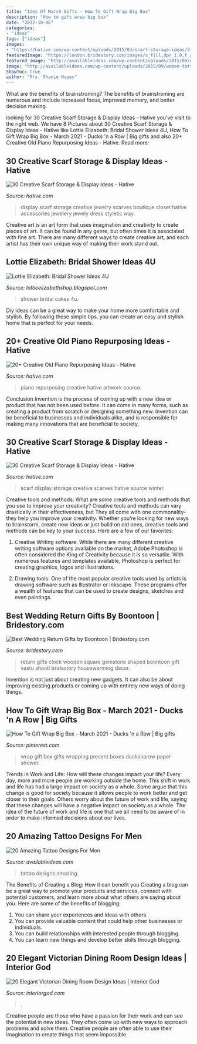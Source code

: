 ```yaml
---
title: "Ides Of March Gifts - How To Gift Wrap Big Box"
description: "How to gift wrap big box"
date: "2022-10-06"
categories:
- "ideas"
tags: ["ideas"]
images:
- "https://hative.com/wp-content/uploads/2015/03/scarf-storage-ideas/2-creative-scarf-storage-and-display-ideas.jpg"
featuredImage: "https://london.bridestory.com/images/c_fill,dpr_1.0,f_auto,fl_progressive,pg_1,q_80,w_680/v1/assets/square-shaped-gemstone-wooden-clock-bh-0361-Hyj4SyKwE/boontoon_best-wedding-return-gifts_10.jpg"
featured_image: "http://availableideas.com/wp-content/uploads/2015/09/women-tattoo-ideas-for-men1.jpg"
image: "http://availableideas.com/wp-content/uploads/2015/09/women-tattoo-ideas-for-men1.jpg"
ShowToc: true
author: "Mrs. Shanie Hayes"
---
```



What are the benefits of brainstroming?
The benefits of brainstroming are numerous and include increased focus, improved memory, and better decision making.

	

		
looking for 30 Creative Scarf Storage &amp; Display Ideas - Hative you've visit to the right web. We have 8 Pictures about 30 Creative Scarf Storage &amp; Display Ideas - Hative like Lottie Elizabeth: Bridal Shower Ideas 4U, How To Gift Wrap Big Box - March 2021 - Ducks &#039;n a Row | Big gifts and also 20+ Creative Old Piano Repurposing Ideas - Hative. Read more:
		
    
## 30 Creative Scarf Storage &amp; Display Ideas - Hative

<img loading=lazy src="https://hative.com/wp-content/uploads/2015/03/scarf-storage-ideas/29-creative-scarf-storage-and-display-ideas.jpg" onerror="this.onerror=null;this.src='https://tse2.mm.bing.net/th?id=OIP.9T2XyBj6h6HcDNLCGOAUZAHaMY&amp;pid=15.1';" alt="30 Creative Scarf Storage &amp; Display Ideas - Hative">

_Source: hative.com_

>display scarf storage creative jewelry scarves boutique closet hative accessories jewelery jewely dress styletic way. 

	

Creative art is an art form that uses imagination and creativity to create pieces of art. It can be found in any genre, but often times it is associated with fine art. There are many different ways to create creative art, and each artist has their own unique way of making their work stand out.

    
## Lottie Elizabeth: Bridal Shower Ideas 4U

<img loading=lazy src="https://2.bp.blogspot.com/-cBkLoZOCgko/WsPIw7C1bGI/AAAAAAAAApQ/MGgHlqozT8QuoV_n-gsH_Ldm7bDYvFLbwCLcBGAs/s1600/il_fullxfull.903205608_es9e.jpg" onerror="this.onerror=null;this.src='https://tse3.mm.bing.net/th?id=OIP.WugI6Cfj3l7-zvrUxaSsfwHaLH&amp;pid=15.1';" alt="Lottie Elizabeth: Bridal Shower Ideas 4U">

_Source: lottieelizabethshop.blogspot.com_

>shower bridal cakes 4u. 

	

Diy ideas can be a great way to make your home more comfortable and stylish. By following these simple tips, you can create an easy and stylish home that is perfect for your needs.

    
## 20+ Creative Old Piano Repurposing Ideas - Hative

<img loading=lazy src="https://hative.com/wp-content/uploads/2015/03/piano-repurposing-ideas/11-creative-old-piano-repurposing-ideas.jpg" onerror="this.onerror=null;this.src='https://tse3.mm.bing.net/th?id=OIP.mAqNnoQlo4OU2jQxl7SVZwHaJ4&amp;pid=15.1';" alt="20+ Creative Old Piano Repurposing Ideas - Hative">

_Source: hative.com_

>piano repurposing creative hative artwork source. 

	

Conclusion
Invention is the process of coming up with a new idea or product that has not been used before. It can come in many forms, such as creating a product from scratch or designing something new. Invention can be beneficial to businesses and individuals alike, and is responsible for making many innovations that are beneficial to society.

    
## 30 Creative Scarf Storage &amp; Display Ideas - Hative

<img loading=lazy src="https://hative.com/wp-content/uploads/2015/03/scarf-storage-ideas/2-creative-scarf-storage-and-display-ideas.jpg" onerror="this.onerror=null;this.src='https://tse4.mm.bing.net/th?id=OIP.yvz3tFxMJWkEKHAW3axWyQHaLF&amp;pid=15.1';" alt="30 Creative Scarf Storage &amp; Display Ideas - Hative">

_Source: hative.com_

>scarf display storage creative scarves hative source winter. 

	

Creative tools and methods: What are some creative tools and methods that you use to improve your creativity?
Creative tools and methods can vary drastically in their effectiveness, but They all come with one commonality- they help you improve your creativity. Whether you’re looking for new ways to brainstorm, create new ideas or just build on old ones, creative tools and methods can be key to your success. Here are a few of our favorites: 
1. Creative Writing software: While there are many different creative writing software options available on the market, Adobe Photoshop is often considered the King of Creativity because it is so versatile. With numerous features and templates available, Photoshop is perfect for creating graphics, logos and illustrations.

2. Drawing tools: One of the most popular creative tools used by artists is drawing software such as Illustrator or Inkscape. These programs offer a wealth of features that can be used to create designs, sketches and even paintings.

    
## Best Wedding Return Gifts By Boontoon | Bridestory.com

<img loading=lazy src="https://london.bridestory.com/images/c_fill,dpr_1.0,f_auto,fl_progressive,pg_1,q_80,w_680/v1/assets/square-shaped-gemstone-wooden-clock-bh-0361-Hyj4SyKwE/boontoon_best-wedding-return-gifts_10.jpg" onerror="this.onerror=null;this.src='https://tse3.mm.bing.net/th?id=OIP.Q4EcODCijmKsMcenrqxmEQHaHa&amp;pid=15.1';" alt="Best Wedding Return Gifts by Boontoon | Bridestory.com">

_Source: bridestory.com_

>return gifts clock wooden square gemstone shaped boontoon gift vastu shanti bridestory housewarming decor. 

	

Invention is not just about creating new gadgets. It can also be about improving existing products or coming up with entirely new ways of doing things.

    
## How To Gift Wrap Big Box - March 2021 - Ducks &#039;n A Row | Big Gifts

<img loading=lazy src="https://i.pinimg.com/736x/c5/8e/39/c58e39db95a0d5240058ff0fba5645f8--how-to-gift-wrap-rockers.jpg" onerror="this.onerror=null;this.src='https://tse4.mm.bing.net/th?id=OIP.cDeVts5LpoDb-6EVyZdXiAHaL_&amp;pid=15.1';" alt="How To Gift Wrap Big Box - March 2021 - Ducks &#039;n a Row | Big gifts">

_Source: pinterest.com_

>wrap gift box gifts wrapping present boxes ducksnarow paper shower. 

	

Trends in Work and Life: How will these changes impact your life?
Every day, more and more people are working outside the home. This shift in work and life has had a large impact on society as a whole. Some argue that this change is good for society because it allows people to work better and get closer to their goals. Others worry about the future of work and life, saying that these changes will have a negative impact on society as a whole. The idea of the future of work and life is one that we all need to be aware of in order to make informed decisions about our lives.

    
## 20 Amazing Tattoo Designs For Men

<img loading=lazy src="http://availableideas.com/wp-content/uploads/2015/09/women-tattoo-ideas-for-men1.jpg" onerror="this.onerror=null;this.src='https://tse2.mm.bing.net/th?id=OIP.9bsyq8egBmH7CEUFfDYxrgHaJ3&amp;pid=15.1';" alt="20 Amazing Tattoo Designs For Men">

_Source: availableideas.com_

>tattoo designs amazing. 

	

The Benefits of Creating a Blog: How it can benefit you
Creating a blog can be a great way to promote your products and services, connect with potential customers, and learn more about what others are saying about you. Here are some of the benefits of blogging:
1. You can share your experiences and ideas with others.
2. You can provide valuable content that could help other businesses or individuals.
3. You can build relationships with interested people through blogging.
4. You can learn new things and develop better skills through blogging.

    
## 20 Elegant Victorian Dining Room Design Ideas | Interior God

<img loading=lazy src="http://interiorgod.com/wp-content/uploads/2016/04/Elegant-Victorian-Style-Dining-Room-Designs-768x1025.jpeg" onerror="this.onerror=null;this.src='https://tse2.mm.bing.net/th?id=OIP.z9rDcuWUbercmM52OLr6bgHaJ4&amp;pid=15.1';" alt="20 Elegant Victorian Dining Room Design Ideas | Interior God">

_Source: interiorgod.com_

>. 

	

Creative people are those who have a passion for their work and can see the potential in new ideas. They often come up with new ways to approach problems and solve them. Creative people are often able to use their imagination to create things that seem impossible.

